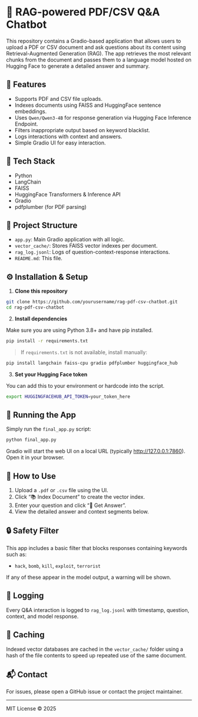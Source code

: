 
# 📘 RAG-powered PDF/CSV Q&A Chatbot

This repository contains a Gradio-based application that allows users to upload a PDF or CSV document and ask questions about its content using Retrieval-Augmented Generation (RAG). The app retrieves the most relevant chunks from the document and passes them to a language model hosted on Hugging Face to generate a detailed answer and summary.

## 🚀 Features

- Supports PDF and CSV file uploads.
- Indexes documents using FAISS and HuggingFace sentence embeddings.
- Uses `Qwen/Qwen3-4B` for response generation via Hugging Face Inference Endpoint.
- Filters inappropriate output based on keyword blacklist.
- Logs interactions with context and answers.
- Simple Gradio UI for easy interaction.

## 🧰 Tech Stack

- Python
- LangChain
- FAISS
- HuggingFace Transformers & Inference API
- Gradio
- pdfplumber (for PDF parsing)

## 📂 Project Structure

- `app.py`: Main Gradio application with all logic.
- `vector_cache/`: Stores FAISS vector indexes per document.
- `rag_log.jsonl`: Logs of question-context-response interactions.
- `README.md`: This file.

## ⚙️ Installation & Setup

1. **Clone this repository**

```bash
git clone https://github.com/yourusername/rag-pdf-csv-chatbot.git
cd rag-pdf-csv-chatbot
```

2. **Install dependencies**

Make sure you are using Python 3.8+ and have pip installed.

```bash
pip install -r requirements.txt
```

> If `requirements.txt` is not available, install manually:
```bash
pip install langchain faiss-cpu gradio pdfplumber huggingface_hub
```

3. **Set your Hugging Face token**

You can add this to your environment or hardcode into the script.

```bash
export HUGGINGFACEHUB_API_TOKEN=your_token_here
```

## 🏃 Running the App

Simply run the `final_app.py` script:

```bash
python final_app.py
```

Gradio will start the web UI on a local URL (typically http://127.0.0.1:7860). Open it in your browser.

## 📝 How to Use

1. Upload a `.pdf` or `.csv` file using the UI.
2. Click “📚 Index Document” to create the vector index.
3. Enter your question and click “💬 Get Answer”.
4. View the detailed answer and context segments below.

## 🔒 Safety Filter

This app includes a basic filter that blocks responses containing keywords such as:
- `hack`, `bomb`, `kill`, `exploit`, `terrorist`

If any of these appear in the model output, a warning will be shown.

## 📜 Logging

Every Q&A interaction is logged to `rag_log.jsonl` with timestamp, question, context, and model response.

## 🧠 Caching

Indexed vector databases are cached in the `vector_cache/` folder using a hash of the file contents to speed up repeated use of the same document.

## 📬 Contact

For issues, please open a GitHub issue or contact the project maintainer.

---

MIT License © 2025
